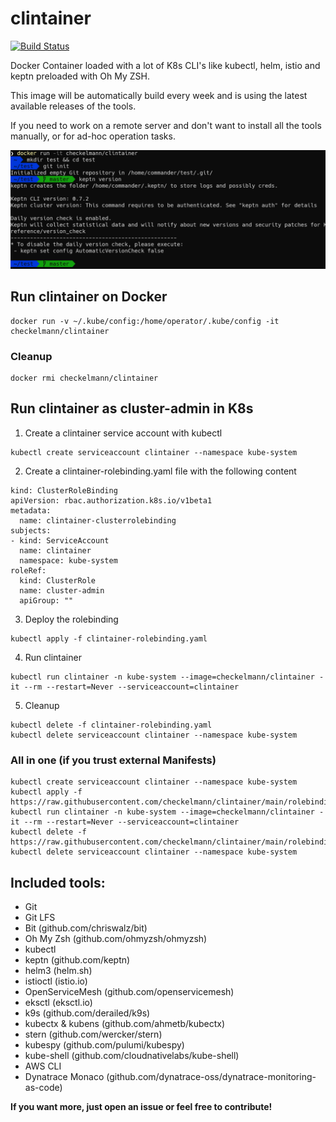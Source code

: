 # clintainer

[![Build Status](https://travis-ci.com/checkelmann/clintainer.svg?branch=main)](https://travis-ci.com/checkelmann/clintainer)

Docker Container loaded with a lot of K8s CLI's like kubectl, helm, istio and keptn preloaded with Oh My ZSH.

This image will be automatically build every week and is using the latest available releases of the tools.

If you need to work on a remote server and don't want to install all the tools manually, or for ad-hoc operation tasks.

![Screenshot](screenshot.png)

## Run clintainer on Docker

```
docker run -v ~/.kube/config:/home/operator/.kube/config -it checkelmann/clintainer
```
### Cleanup
```
docker rmi checkelmann/clintainer
```

## Run clintainer as cluster-admin in K8s

1. Create a clintainer service account with kubectl

```
kubectl create serviceaccount clintainer --namespace kube-system
```

2. Create a clintainer-rolebinding.yaml file with the following content

```
kind: ClusterRoleBinding
apiVersion: rbac.authorization.k8s.io/v1beta1
metadata:
  name: clintainer-clusterrolebinding
subjects:
- kind: ServiceAccount
  name: clintainer
  namespace: kube-system
roleRef:
  kind: ClusterRole
  name: cluster-admin
  apiGroup: ""
```

3. Deploy the rolebinding
```
kubectl apply -f clintainer-rolebinding.yaml
```

4. Run clintainer

```
kubectl run clintainer -n kube-system --image=checkelmann/clintainer -it --rm --restart=Never --serviceaccount=clintainer
```

5. Cleanup
```
kubectl delete -f clintainer-rolebinding.yaml
kubectl delete serviceaccount clintainer --namespace kube-system
```

### All in one (if you trust external Manifests)

```
kubectl create serviceaccount clintainer --namespace kube-system
kubectl apply -f https://raw.githubusercontent.com/checkelmann/clintainer/main/rolebinding.yaml
kubectl run clintainer -n kube-system --image=checkelmann/clintainer -it --rm --restart=Never --serviceaccount=clintainer
kubectl delete -f https://raw.githubusercontent.com/checkelmann/clintainer/main/rolebinding.yaml
kubectl delete serviceaccount clintainer --namespace kube-system
```

## Included tools:

- Git
- Git LFS
- Bit (github.com/chriswalz/bit)
- Oh My Zsh (github.com/ohmyzsh/ohmyzsh)
- kubectl 
- keptn (github.com/keptn)
- helm3 (helm.sh)
- istioctl (istio.io)
- OpenServiceMesh (github.com/openservicemesh)
- eksctl (eksctl.io)
- k9s (github.com/derailed/k9s)
- kubectx & kubens (github.com/ahmetb/kubectx)
- stern (github.com/wercker/stern)
- kubespy (github.com/pulumi/kubespy)
- kube-shell (github.com/cloudnativelabs/kube-shell)
- AWS CLI
- Dynatrace Monaco (github.com/dynatrace-oss/dynatrace-monitoring-as-code)

__If you want more, just open an issue or feel free to contribute!__